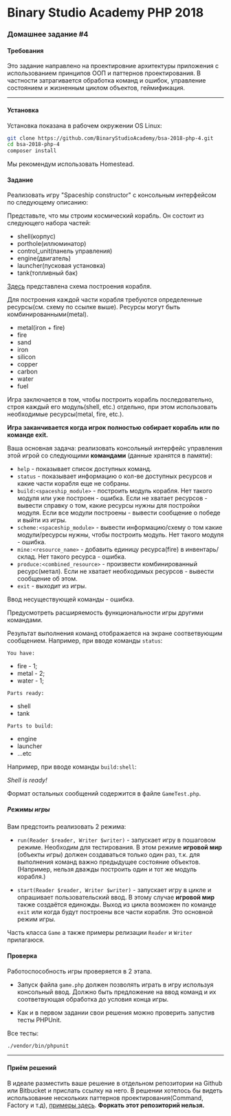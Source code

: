Binary Studio Academy PHP 2018
====

### Домашнее задание #4

#### Требования
Это задание направлено на проектировние архитектуры приложения с использованием
принципов ООП и паттернов проектирования. В частности затрагивается обработка
команд и ошибок, управление состоянием и жизненным циклом объектов, геймификация.


***

#### Установка

Установка показана в рабочем окружении OS Linux:

```bash
git clone https://github.com/BinaryStudioAcademy/bsa-2018-php-4.git
cd bsa-2018-php-4
composer install
```

Мы рекомендум использовать Homestead.

#### Задание

Реализовать игру "Spaceship constructor" с консольным интерфейсом по следующему описанию:

Представьте, что мы строим космический корабль. Он состоит из следующего набора частей:

* shell(корпус)
* porthole(иллюминатор)
* control_unit(панель управления)
* engine(двигатель)
* launcher(пусковая установка)
* tank(топливный бак)

[Здесь](https://drive.google.com/file/d/1JfxBIqYFk72xpxDqXvNRqmuQdsbqzTvQ/view) представлена схема построения корабля.

Для построения каждой части корабля требуются определенные ресурсы(см. схему по ссылке выше). 
Ресурсы могут быть комбинированными(metal).

* metal(iron + fire)
* fire
* sand
* iron
* silicon
* copper
* carbon
* water
* fuel

Игра заключается в том, чтобы построить корабль последовательно, строя каждый его модуль(shell, etc.) отдельно, 
при этом использовать необходимые ресурсы(metal, fire, etc.). 

**Игра заканчивается когда игрок полностью собирает корабль или по команде exit.**

Ваша основная задача: реализовать консольный интерфейс управления этой игрой со следующими
**командами** (данные хранятся в памяти):  

* `help` - показывает список доступных команд.  
* `status` - показывает информацию о кол-ве доступных ресурсов и какие части корабля еще не собраны.  
* `build:<spaceship_module>` - построить модуль корабля. Нет такого модуля или уже построен - ошибка. 
Если не хватает ресурсов - вывести справку о том, какие ресурсы нужны для постройки модуля. Если все модули построены - вывести сообщение о победе и выйти из игры.
* `scheme:<spaceship_module>` - вывести информацию/схему о том какие модули/ресурсы нужны, чтобы построить модуль. Нет такого модуля - ошибка. 
* `mine:<resource_name>` - добавить единицу ресурса(fire) в инвентарь/склад. Нет такого ресурса - ошибка.
* `produce:<combined_resource>` - произвести комбинированный ресурс(метал). 
Если не хватает необходимых ресурсов - вывести сообщение об этом.
* `exit` - выходит из игры.  

Ввод несуществующей команды - ошибка.

Предусмотреть расширяемость функциональности игры другими командами.

Результат выполнения команд отображается на экране соответвующим сообщением.
Например, при вводе команды `status`:

`You have:` 

* fire - 1;
* metal - 2;
* water - 1;

`Parts ready: `

* shell
* tank

`Parts to build: `

* engine
* launcher
* ...etc

Например, при вводе команды `build:shell`:

*Shell is ready!*

Формат остальных сообщений содержится в файле `GameTest.php`.

##### Режимы игры

Вам предстоить реализовать 2 режима:

* `run(Reader $reader, Writer $writer)` - запускает игру в пошаговом режиме.
Необходим для тестирования. В этом режиме **игровой мир** (объекты игры)
должен создаваться только один раз, т.к. для выполнения команд важно предыдущее состояние объектов.
(Например, нельзя дважды построить один и тот же модуль корабля.)

* `start(Reader $reader, Writer $writer)` - запускает игру в цикле и опрашивает пользовательский ввод.
В этому случае **игровой мир** также создаётся единожды.
Выход из цикла возможен по команде `exit` или когда будут построены все части корабля.
Это основной режим игры.

Часть класса `Game` а также примеры релизации `Reader` и `Writer` прилагаюся.

#### Проверка

Работоспособность игры проверяется в 2 этапа.

* Запуск файла `game.php` должен позволять играть в игру используя консольный ввод.
Должно быть предложение на ввод команд и их соответвующая обработка до условия конца игры.

* Как и в первом задании свои решения можно проверить запустив тесты PHPUnit.

Все тесты:

```bash
./vendor/bin/phpunit
```
***

#### Приём решений

В идеале разместить ваше решение в отдельном репозитории на Github или Bitbucket
и прислать ссылку на него. В решении хотелось бы видеть использование нескольких паттернов проектирования(Command, Factory и т.д), 
[примеры здесь](https://designpatternsphp.readthedocs.io/en/latest/).
**Форкать этот репозиторий нельзя.**
